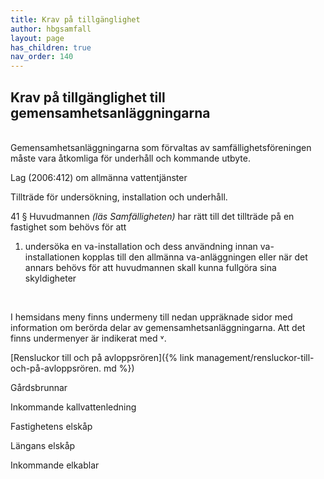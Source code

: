 ```yaml
---
title: Krav på tillgänglighet
author: hbgsamfall
layout: page
has_children: true
nav_order: 140
---
```

## Krav på tillgänglighet till gemensamhetsanläggningarna  

<BR>
Gemensamhetsanläggningarna som förvaltas av samfällighetsföreningen måste vara åtkomliga för underhåll och kommande utbyte.

Lag (2006:412) om allmänna vattentjänster 

Tillträde för undersökning, installation och underhåll.  

41 §   Huvudmannen _(läs Samfälligheten)_ har rätt till det tillträde på en fastighet som behövs för att
   1. undersöka en va-installation och dess användning innan va- installationen kopplas till den allmänna va-anläggningen eller när det annars behövs för att huvudmannen skall kunna fullgöra sina skyldigheter
<BR>

I hemsidans meny finns undermeny till nedan uppräknade sidor med information om berörda delar av gemensamhetsanläggningarna. Att det finns undermenyer är indikerat med ˅.

[Rensluckor till och på avloppsrören]({% link management/rensluckor-till-och-på-avloppsrören. md %})  

Gårdsbrunnar

Inkommande kallvattenledning

Fastighetens elskåp

Längans elskåp

Inkommande elkablar
